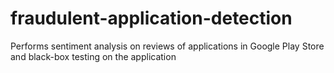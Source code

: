 # fraudulent-application-detection
Performs sentiment analysis on reviews of applications in Google Play Store and black-box testing on the application
